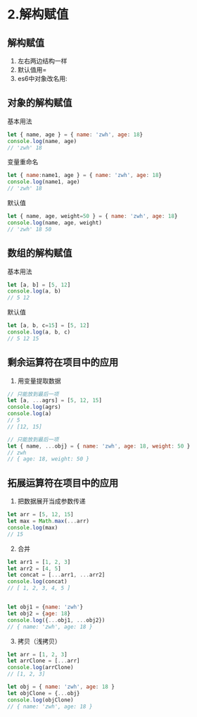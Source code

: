 # 2.解构赋值



## 解构赋值

1. 左右两边结构一样
2. 默认值用=
3. es6中对象改名用:

## 对象的解构赋值

基本用法

```js
let { name, age } = { name: 'zwh', age: 18}
console.log(name, age)
// 'zwh' 18
```

变量重命名

```js
let { name:name1, age } = { name: 'zwh', age: 18}
console.log(name1, age)
// 'zwh' 18
```


默认值

```js
let { name, age, weight=50 } = { name: 'zwh', age: 18}
console.log(name, age, weight)
// 'zwh' 18 50
```

## 数组的解构赋值

基本用法

```js
let [a, b] = [5, 12]
console.log(a, b)
// 5 12
```

默认值

```js
let [a, b, c=15] = [5, 12]
console.log(a, b, c)
// 5 12 15
```



## 剩余运算符在项目中的应用

1. 用变量提取数据

```js
// 只能放到最后一项
let [a, ...agrs] = [5, 12, 15]
console.log(agrs)
console.log(a)
// 5
// [12, 15]

// 只能放到最后一项
let { name, ...obj} = { name: 'zwh', age: 18, weight: 50 }
// zwh
// { age: 18, weight: 50 }
```



## 拓展运算符在项目中的应用

1. 把数据展开当成参数传递

```js
let arr = [5, 12, 15]
let max = Math.max(...arr)
console.log(max)
// 15
```

2. 合并

```js
let arr1 = [1, 2, 3]
let arr2 = [4, 5]
let concat = [...arr1, ...arr2]
console.log(concat)
// [ 1, 2, 3, 4, 5 ]


let obj1 = {name: 'zwh'}
let obj2 = {age: 18}
console.log({...obj1, ...obj2})
// { name: 'zwh', age: 18 }
```

3. 拷贝（浅拷贝）

```js
let arr = [1, 2, 3]
let arrClone = [...arr]
console.log(arrClone)
// [1, 2, 3]

let obj = { name: 'zwh', age: 18 }
let objClone = {...obj}
console.log(objClone)
// { name: 'zwh', age: 18 }
```

